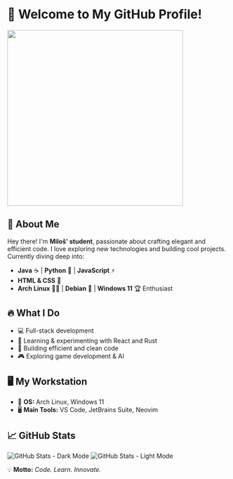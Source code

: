 # 🚀 Welcome to My GitHub Profile!
<p align="left">
  <img src="https://media4.giphy.com/media/v1.Y2lkPTc5MGI3NjExcG80NGZoOHFhejhnaWg2eHpjMTg5ZXZoaXZmZzYwcGNsdmxoeWFqeiZlcD12MV9pbnRlcm5hbF9naWZfYnlfaWQmY3Q9Zw/FoVzfcqCDSb7zCynOp/giphy.gif" width="400" />
</p>

## 🌟 About Me

Hey there! I'm **Miloš' student**, passionate about crafting elegant and efficient code. I love exploring new technologies and building cool projects. Currently diving deep into:

- **Java** ☕ | **Python** 🐍 | **JavaScript** ⚡
- **HTML & CSS** 🎨
- **Arch Linux** 🏴‍☠️ | **Debian** 🐧 | **Windows 11** 🏆 Enthusiast

## 🔥 What I Do

- 💻 Full-stack development
- 🚀 Learning & experimenting with React and Rust
- 🔧 Building efficient and clean code
- 🎮 Exploring game development & AI

## 🖥️ My Workstation

- 🚀 **OS:** Arch Linux, Windows 11
- 🖥️ **Main Tools:** VS Code, JetBrains Suite, Neovim

## 📈 GitHub Stats

![GitHub Stats - Dark Mode](https://github-readme-stats.vercel.app/api?username=Stevanovic-Milos&show_icons=true&count_private=true&hide=prs&theme=github_dark&border_radius=15&include_all_commits=true&line_height=30&bg_color=00000000&hide_border=true)
![GitHub Stats - Light Mode](https://github-readme-stats.vercel.app/api?username=Stevanovic-Milos&show_icons=true&count_private=true&hide=prs&theme=github_light&border_radius=15&include_all_commits=true&line_height=30&bg_color=00000000&hide_border=true)

💡 **Motto:** *Code. Learn. Innovate.*

